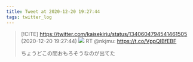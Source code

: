 ```yaml
---
title: Tweet at 2020-12-20 19:27:44
tags: twitter_log
---
```


> [!CITE] https://twitter.com/kaisekiriu/status/1340604794541461505 (2020-12-20 19:27:44)
> ![](https://twitter.com/kaisekiriu/status/1340604794541461505)
> RT @nkjmu: https://t.co/VppQIBfEBF
> 
> ちょうどこの間おもろそうなのが出てた

